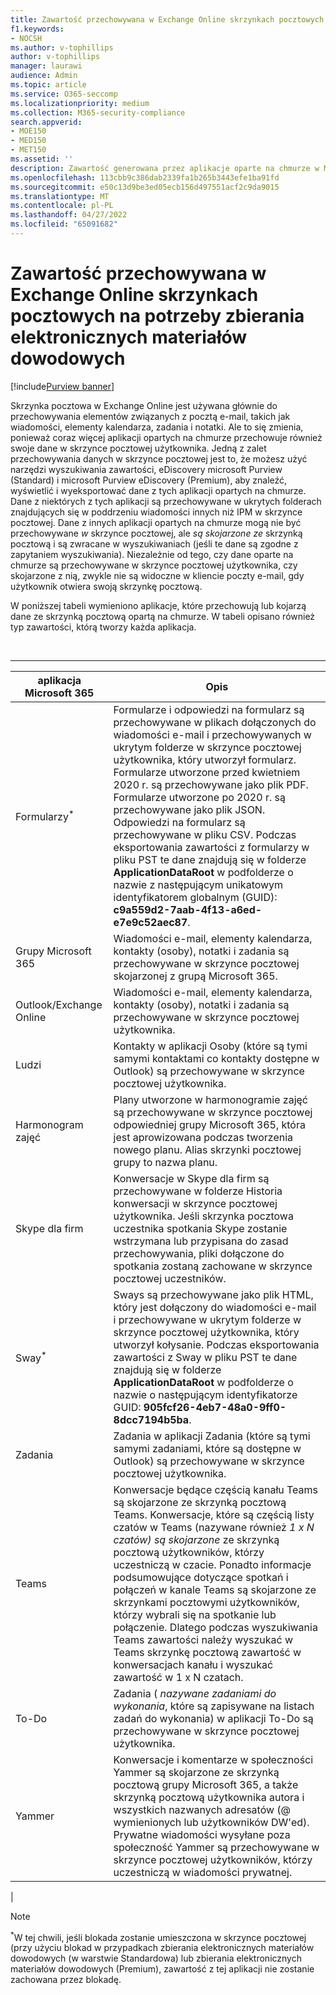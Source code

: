 ```yaml
---
title: Zawartość przechowywana w Exchange Online skrzynkach pocztowych
f1.keywords:
- NOCSH
ms.author: v-tophillips
author: v-tophillips
manager: laurawi
audience: Admin
ms.topic: article
ms.service: O365-seccomp
ms.localizationpriority: medium
ms.collection: M365-security-compliance
search.appverid:
- MOE150
- MED150
- MET150
ms.assetid: ''
description: Zawartość generowana przez aplikacje oparte na chmurze w Microsoft 365 jest przechowywana lub skojarzona ze skrzynką pocztową Exchange Online użytkownika. Tę zawartość można przeszukiwać przy użyciu narzędzi microsoft eDiscovery.
ms.openlocfilehash: 113cbb9c386dab2339fa1b265b3443efe1ba91fd
ms.sourcegitcommit: e50c13d9be3ed05ecb156d497551acf2c9da9015
ms.translationtype: MT
ms.contentlocale: pl-PL
ms.lasthandoff: 04/27/2022
ms.locfileid: "65091682"
---
```

# <a name="content-stored-in-exchange-online-mailboxes-for-ediscovery"></a>Zawartość przechowywana w Exchange Online skrzynkach pocztowych na potrzeby zbierania elektronicznych materiałów dowodowych

[!include[Purview banner](../includes/purview-rebrand-banner.md)]

Skrzynka pocztowa w Exchange Online jest używana głównie do przechowywania elementów związanych z pocztą e-mail, takich jak wiadomości, elementy kalendarza, zadania i notatki. Ale to się zmienia, ponieważ coraz więcej aplikacji opartych na chmurze przechowuje również swoje dane w skrzynce pocztowej użytkownika. Jedną z zalet przechowywania danych w skrzynce pocztowej jest to, że możesz użyć narzędzi wyszukiwania zawartości, eDiscovery microsoft Purview (Standard) i microsoft Purview eDiscovery (Premium), aby znaleźć, wyświetlić i wyeksportować dane z tych aplikacji opartych na chmurze. Dane z niektórych z tych aplikacji są przechowywane w ukrytych folderach znajdujących się w poddrzeniu wiadomości innych niż IPM w skrzynce pocztowej. Dane z innych aplikacji opartych na chmurze mogą nie być przechowywane _w_ skrzynce pocztowej, ale _są skojarzone ze_ skrzynką pocztową i są zwracane w wyszukiwaniach (jeśli te dane są zgodne z zapytaniem wyszukiwania). Niezależnie od tego, czy dane oparte na chmurze są przechowywane w skrzynce pocztowej użytkownika, czy skojarzone z nią, zwykle nie są widoczne w kliencie poczty e-mail, gdy użytkownik otwiera swoją skrzynkę pocztową.

W poniższej tabeli wymieniono aplikacje, które przechowują lub kojarzą dane ze skrzynką pocztową opartą na chmurze. W tabeli opisano również typ zawartości, którą tworzy każda aplikacja.

<br>

****

|aplikacja Microsoft 365|Opis|
|---|---|
|Formularzy<sup>*</sup>|Formularze i odpowiedzi na formularz są przechowywane w plikach dołączonych do wiadomości e-mail i przechowywanych w ukrytym folderze w skrzynce pocztowej użytkownika, który utworzył formularz. Formularze utworzone przed kwietniem 2020 r. są przechowywane jako plik PDF. Formularze utworzone po 2020 r. są przechowywane jako plik JSON. Odpowiedzi na formularz są przechowywane w pliku CSV. Podczas eksportowania zawartości z formularzy w pliku PST te dane znajdują się w folderze **ApplicationDataRoot** w podfolderze o nazwie z następującym unikatowym identyfikatorem globalnym (GUID): **c9a559d2-7aab-4f13-a6ed-e7e9c52aec87**.|
|Grupy Microsoft 365|Wiadomości e-mail, elementy kalendarza, kontakty (osoby), notatki i zadania są przechowywane w skrzynce pocztowej skojarzonej z grupą Microsoft 365.|
|Outlook/Exchange Online|Wiadomości e-mail, elementy kalendarza, kontakty (osoby), notatki i zadania są przechowywane w skrzynce pocztowej użytkownika.|
|Ludzi|Kontakty w aplikacji Osoby (które są tymi samymi kontaktami co kontakty dostępne w Outlook) są przechowywane w skrzynce pocztowej użytkownika.|
|Harmonogram zajęć|Plany utworzone w harmonogramie zajęć są przechowywane w skrzynce pocztowej odpowiedniej grupy Microsoft 365, która jest aprowizowana podczas tworzenia nowego planu. Alias skrzynki pocztowej grupy to nazwa planu.|
|Skype dla firm|Konwersacje w Skype dla firm są przechowywane w folderze Historia konwersacji w skrzynce pocztowej użytkownika. Jeśli skrzynka pocztowa uczestnika spotkania Skype zostanie wstrzymana lub przypisana do zasad przechowywania, pliki dołączone do spotkania zostaną zachowane w skrzynce pocztowej uczestników.|
|Sway<sup>*</sup>|Sways są przechowywane jako plik HTML, który jest dołączony do wiadomości e-mail i przechowywane w ukrytym folderze w skrzynce pocztowej użytkownika, który utworzył kołysanie. Podczas eksportowania zawartości z Sway w pliku PST te dane znajdują się w folderze **ApplicationDataRoot** w podfolderze o nazwie o następującym identyfikatorze GUID: **905fcf26-4eb7-48a0-9ff0-8dcc7194b5ba**.|
|Zadania|Zadania w aplikacji Zadania (które są tymi samymi zadaniami, które są dostępne w Outlook) są przechowywane w skrzynce pocztowej użytkownika.|
|Teams|Konwersacje będące częścią kanału Teams są skojarzone ze skrzynką pocztową Teams. Konwersacje, które są częścią listy czatów w Teams (nazywane również *1 x N czatów) są skojarzone* ze skrzynką pocztową użytkowników, którzy uczestniczą w czacie. Ponadto informacje podsumowujące dotyczące spotkań i połączeń w kanale Teams są skojarzone ze skrzynkami pocztowymi użytkowników, którzy wybrali się na spotkanie lub połączenie. Dlatego podczas wyszukiwania Teams zawartości należy wyszukać w Teams skrzynkę pocztową zawartość w konwersacjach kanału i wyszukać zawartość w 1 x N czatach.|
|To-Do|Zadania ( *nazywane zadaniami do wykonania*, które są zapisywane na listach zadań do wykonania) w aplikacji To-Do są przechowywane w skrzynce pocztowej użytkownika.|
|Yammer|Konwersacje i komentarze w społeczności Yammer są skojarzone ze skrzynką pocztową grupy Microsoft 365, a także skrzynką pocztową użytkownika autora i wszystkich nazwanych adresatów (@ wymienionych lub użytkowników DW'ed). Prywatne wiadomości wysyłane poza społeczność Yammer są przechowywane w skrzynce pocztowej użytkowników, którzy uczestniczą w wiadomości prywatnej.|
|

> [!NOTE]
> <sup>*</sup>W tej chwili, jeśli blokada zostanie umieszczona w skrzynce pocztowej (przy użyciu blokad w przypadkach zbierania elektronicznych materiałów dowodowych (w warstwie Standardowa) lub zbierania elektronicznych materiałów dowodowych (Premium), zawartość z tej aplikacji nie zostanie zachowana przez blokadę.
